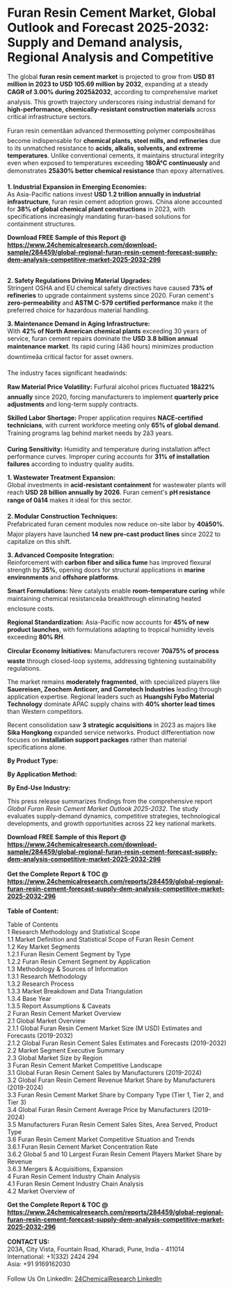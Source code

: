<h1>Furan Resin Cement Market, Global Outlook and Forecast 2025-2032: Supply and Demand analysis, Regional Analysis and Competitive</h1><p>The global <strong>furan resin cement market</strong> is projected to grow from <strong>USD 81 million in 2023 to USD 105.69 million by 2032</strong>, expanding at a steady <strong>CAGR of 3.00% during 2025â2032</strong>, according to comprehensive market analysis. This growth trajectory underscores rising industrial demand for <strong>high-performance, chemically-resistant construction materials</strong> across critical infrastructure sectors.</p><p>Furan resin cementâan advanced thermosetting polymer compositeâhas become indispensable for <strong>chemical plants, steel mills, and refineries</strong> due to its unmatched resistance to <strong>acids, alkalis, solvents, and extreme temperatures</strong>. Unlike conventional cements, it maintains structural integrity even when exposed to temperatures exceeding <strong>180Â°C continuously</strong> and demonstrates <strong>25â30% better chemical resistance</strong> than epoxy alternatives.</p><p><strong>1. Industrial Expansion in Emerging Economies:</strong><br>
As Asia-Pacific nations invest <strong>USD 1.2 trillion annually in industrial infrastructure</strong>, furan resin cement adoption grows. China alone accounted for <strong>38% of global chemical plant constructions</strong> in 2023, with specifications increasingly mandating furan-based solutions for containment structures.</p><div><b>Download FREE Sample of this Report @ 
            <a href="https://www.24chemicalresearch.com/download-sample/284459/global-regional-furan-resin-cement-forecast-supply-dem-analysis-competitive-market-2025-2032-296">
            https://www.24chemicalresearch.com/download-sample/284459/global-regional-furan-resin-cement-forecast-supply-dem-analysis-competitive-market-2025-2032-296</a></b></div><br><p><strong>2. Safety Regulations Driving Material Upgrades:</strong><br>
Stringent OSHA and EU chemical safety directives have caused <strong>73% of refineries</strong> to upgrade containment systems since 2020. Furan cement's <strong>zero-permeability</strong> and <strong>ASTM C-579 certified performance</strong> make it the preferred choice for hazardous material handling.</p><p><strong>3. Maintenance Demand in Aging Infrastructure:</strong><br>
With <strong>42% of North American chemical plants</strong> exceeding 30 years of service, furan cement repairs dominate the <strong>USD 3.8 billion annual maintenance market</strong>. Its rapid curing (4â6 hours) minimizes production downtimeâa critical factor for asset owners.</p><p>The industry faces significant headwinds:</p><p><strong>Raw Material Price Volatility:</strong> Furfural alcohol prices fluctuated <strong>18â22% annually</strong> since 2020, forcing manufacturers to implement <strong>quarterly price adjustments</strong> and long-term supply contracts.</p><p><strong>Skilled Labor Shortage:</strong> Proper application requires <strong>NACE-certified technicians</strong>, with current workforce meeting only <strong>65% of global demand</strong>. Training programs lag behind market needs by 2â3 years.</p><p><strong>Curing Sensitivity:</strong> Humidity and temperature during installation affect performance curves. Improper curing accounts for <strong>31% of installation failures</strong> according to industry quality audits.</p><p><strong>1. Wastewater Treatment Expansion:</strong><br>
Global investments in <strong>acid-resistant containment</strong> for wastewater plants will reach <strong>USD 28 billion annually by 2026</strong>. Furan cement's <strong>pH resistance range of 0â14</strong> makes it ideal for this sector.</p><p><strong>2. Modular Construction Techniques:</strong><br>
Prefabricated furan cement modules now reduce on-site labor by <strong>40â50%</strong>. Major players have launched <strong>14 new pre-cast product lines</strong> since 2022 to capitalize on this shift.</p><p><strong>3. Advanced Composite Integration:</strong><br>
Reinforcement with <strong>carbon fiber and silica fume</strong> has improved flexural strength by <strong>35%</strong>, opening doors for structural applications in <strong>marine environments</strong> and <strong>offshore platforms</strong>.</p><p><strong>Smart Formulations:</strong> New catalysts enable <strong>room-temperature curing</strong> while maintaining chemical resistanceâa breakthrough eliminating heated enclosure costs.</p><p><strong>Regional Standardization:</strong> Asia-Pacific now accounts for <strong>45% of new product launches</strong>, with formulations adapting to tropical humidity levels exceeding <strong>80% RH</strong>.</p><p><strong>Circular Economy Initiatives:</strong> Manufacturers recover <strong>70â75% of process waste</strong> through closed-loop systems, addressing tightening sustainability regulations.</p><p>The market remains <strong>moderately fragmented</strong>, with specialized players like <strong>Sauereisen, Zeochem Anticorr, and Corrotech Industries</strong> leading through application expertise. Regional leaders such as <strong>Huangshi Fybo Material Technology</strong> dominate APAC supply chains with <strong>40% shorter lead times</strong> than Western competitors.</p><p>Recent consolidation saw <strong>3 strategic acquisitions</strong> in 2023 as majors like <strong>Sika Hongkong</strong> expanded service networks. Product differentiation now focuses on <strong>installation support packages</strong> rather than material specifications alone.</p><p><strong>By Product Type:</strong></p><p><strong>By Application Method:</strong></p><p><strong>By End-Use Industry:</strong></p><p>This press release summarizes findings from the comprehensive report <em>Global Furan Resin Cement Market Outlook 2025-2032</em>. The study evaluates supply-demand dynamics, competitive strategies, technological developments, and growth opportunities across 22 key national markets.</p><div><b>Download FREE Sample of this Report @ 
            <a href="https://www.24chemicalresearch.com/download-sample/284459/global-regional-furan-resin-cement-forecast-supply-dem-analysis-competitive-market-2025-2032-296">
            https://www.24chemicalresearch.com/download-sample/284459/global-regional-furan-resin-cement-forecast-supply-dem-analysis-competitive-market-2025-2032-296</a></b></div><br><div><b>Get the Complete Report & TOC @ 
            <a href="https://www.24chemicalresearch.com/reports/284459/global-regional-furan-resin-cement-forecast-supply-dem-analysis-competitive-market-2025-2032-296">
            https://www.24chemicalresearch.com/reports/284459/global-regional-furan-resin-cement-forecast-supply-dem-analysis-competitive-market-2025-2032-296</a></b></div><br>
            <b>Table of Content:</b><p>Table of Contents<br />
1 Research Methodology and Statistical Scope<br />
1.1 Market Definition and Statistical Scope of Furan Resin Cement<br />
1.2 Key Market Segments<br />
1.2.1 Furan Resin Cement Segment by Type<br />
1.2.2 Furan Resin Cement Segment by Application<br />
1.3 Methodology & Sources of Information<br />
1.3.1 Research Methodology<br />
1.3.2 Research Process<br />
1.3.3 Market Breakdown and Data Triangulation<br />
1.3.4 Base Year<br />
1.3.5 Report Assumptions & Caveats<br />
2 Furan Resin Cement Market Overview<br />
2.1 Global Market Overview<br />
2.1.1 Global Furan Resin Cement Market Size (M USD) Estimates and Forecasts (2019-2032)<br />
2.1.2 Global Furan Resin Cement Sales Estimates and Forecasts (2019-2032)<br />
2.2 Market Segment Executive Summary<br />
2.3 Global Market Size by Region<br />
3 Furan Resin Cement Market Competitive Landscape<br />
3.1 Global Furan Resin Cement Sales by Manufacturers (2019-2024)<br />
3.2 Global Furan Resin Cement Revenue Market Share by Manufacturers (2019-2024)<br />
3.3 Furan Resin Cement Market Share by Company Type (Tier 1, Tier 2, and Tier 3)<br />
3.4 Global Furan Resin Cement Average Price by Manufacturers (2019-2024)<br />
3.5 Manufacturers Furan Resin Cement Sales Sites, Area Served, Product Type<br />
3.6 Furan Resin Cement Market Competitive Situation and Trends<br />
3.6.1 Furan Resin Cement Market Concentration Rate<br />
3.6.2 Global 5 and 10 Largest Furan Resin Cement Players Market Share by Revenue<br />
3.6.3 Mergers & Acquisitions, Expansion<br />
4 Furan Resin Cement Industry Chain Analysis<br />
4.1 Furan Resin Cement Industry Chain Analysis<br />
4.2 Market Overview of</p><div><b>Get the Complete Report & TOC @ 
            <a href="https://www.24chemicalresearch.com/reports/284459/global-regional-furan-resin-cement-forecast-supply-dem-analysis-competitive-market-2025-2032-296">
            https://www.24chemicalresearch.com/reports/284459/global-regional-furan-resin-cement-forecast-supply-dem-analysis-competitive-market-2025-2032-296</a></b></div><br><b>CONTACT US:</b><br>
            203A, City Vista, Fountain Road, Kharadi, Pune, India - 411014<br>
            International: +1(332) 2424 294<br>
            Asia: +91 9169162030 <br><br>
            Follow Us On LinkedIn: <a href="https://www.linkedin.com/company/24chemicalresearch/">24ChemicalResearch LinkedIn</a>
